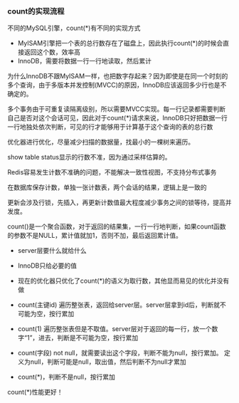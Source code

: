 ### count的实现流程
不同的MySQL引擎，count(*)有不同的实现方式<br>
* MyISAM引擎把一个表的总行数存在了磁盘上，因此执行count(*)的时候会直接返回这个数，效率高
* InnoDB，需要将数据一行一行地读取，然后累计

为什么InnoDB不跟MyISAM一样，也把数字存起来？因为即使是在同一个时刻的多个查询，由于多版本并发控制(MVCC)的原因，InnoDB应该返回多少行也是不确定的。<br>

多个事务由于可重复读隔离级别，所以需要MVCC实现。每一行记录都需要判断自己是否对这个会话可见，因此对于count(*)请求来说，InnoDB只好把数据一行一行地独处依次判断，可见的行才能够用于计算基于这个查询的表的总行数<br>

优化器进行优化，尽量减少扫描的数据量，找最小的一棵树来遍历。<br>

show table status显示的行数不准，因为通过采样估算的。<br>

Redis容易发生计数不准确的问题，不能解决一致性视图，不支持分布式事务<br>

在数据库保存计数，单独一张计数表，两个会话的结果，逻辑上是一致的<br>

更新会涉及行锁，先插入，再更新计数值最大程度减少事务之间的锁等待，提高并发度。<br>

count()是一个聚合函数，对于返回的结果集，一行一行地判断，如果count函数的参数不是NULL，累计值就加1，否则不加，最后返回累计值。

* server层要什么就给什么
* InnoDB只给必要的值
* 现在的优化器只优化了count(*)的语义为取行数，其他显而易见的优化并没有做

* count(主键id) 遍历整张表，返回给server层。server层拿到id后，判断就不可能为空，按行累加
* count(1) 遍历整张表但是不取值。server层对于返回的每一行，放一个数字“1”，进去，判断是不可能为空，按行累加
* count(字段) not null，就需要读出这个字段，判断不能为null，按行累加。 定义为null，判断可能是null，取出值，然后判断不为null才累加

* count(*)，判断不是null，按行累加

count(*)性能更好！<br>

